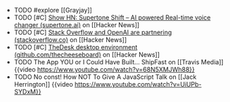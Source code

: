 - TODO #explore [[Grayjay]]
- TODO [#C] [Show HN: Supertone Shift – AI powered Real-time voice changer (supertone.ai)](https://news.ycombinator.com/item?id=40271706) on [[Hacker News]]
- TODO [#C] [Stack Overflow and OpenAI are partnering (stackoverflow.co)](https://news.ycombinator.com/item?id=40274371) on [[Hacker News]]
- TODO [#C] [TheDesk desktop environment (github.com/thecheeseboard)](https://news.ycombinator.com/item?id=40267559) on [[Hacker News]]
- TODO The App YOU or I Could Have Built... ShipFast on [[Travis Media]]
  {{video https://www.youtube.com/watch?v=68N5XMJWh88}}
- TODO No const! How NOT To Give A JavaScript Talk on [[Jack Herrington]]
  {{video https://www.youtube.com/watch?v=UiUPb-SYDxM}}